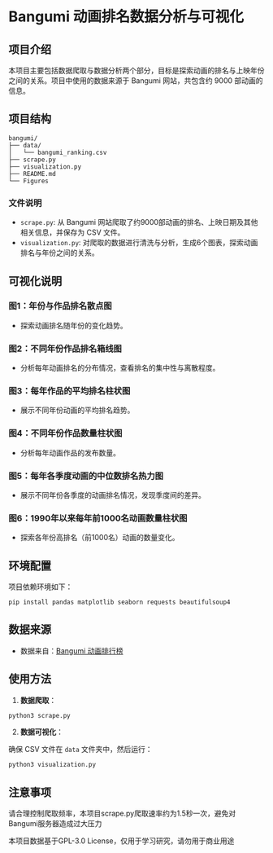 # Bangumi 动画排名数据分析与可视化

## 项目介绍

本项目主要包括数据爬取与数据分析两个部分，目标是探索动画的排名与上映年份之间的关系。项目中使用的数据来源于 Bangumi 网站，共包含约 9000 部动画的信息。

## 项目结构

```
bangumi/
├── data/
│   └── bangumi_ranking.csv
├── scrape.py
├── visualization.py
├── README.md
└── Figures
```

### 文件说明

- `scrape.py`: 从 Bangumi 网站爬取了约9000部动画的排名、上映日期及其他相关信息，并保存为 CSV 文件。
- `visualization.py`: 对爬取的数据进行清洗与分析，生成6个图表，探索动画排名与年份之间的关系。

## 可视化说明

### 图1：年份与作品排名散点图
- 探索动画排名随年份的变化趋势。

### 图2：不同年份作品排名箱线图
- 分析每年动画排名的分布情况，查看排名的集中性与离散程度。

### 图3：每年作品的平均排名柱状图
- 展示不同年份动画的平均排名趋势。

### 图4：不同年份作品数量柱状图
- 分析每年动画作品的发布数量。

### 图5：每年各季度动画的中位数排名热力图
- 展示不同年份各季度的动画排名情况，发现季度间的差异。

### 图6：1990年以来每年前1000名动画数量柱状图
- 探索各年份高排名（前1000名）动画的数量变化。

## 环境配置

项目依赖环境如下：

```bash
pip install pandas matplotlib seaborn requests beautifulsoup4
```

## 数据来源

- 数据来自：[Bangumi 动画排行榜](https://bangumi.tv/anime/browser/?sort=rank)

## 使用方法

1. **数据爬取**：
```bash
python3 scrape.py
```

2. **数据可视化**：

确保 CSV 文件在 `data` 文件夹中，然后运行：
```bash
python3 visualization.py
```

## 注意事项
请合理控制爬取频率，本项目scrape.py爬取速率约为1.5秒一次，避免对Bangumi服务器造成过大压力

本项目数据基于GPL-3.0 License，仅用于学习研究，请勿用于商业用途

